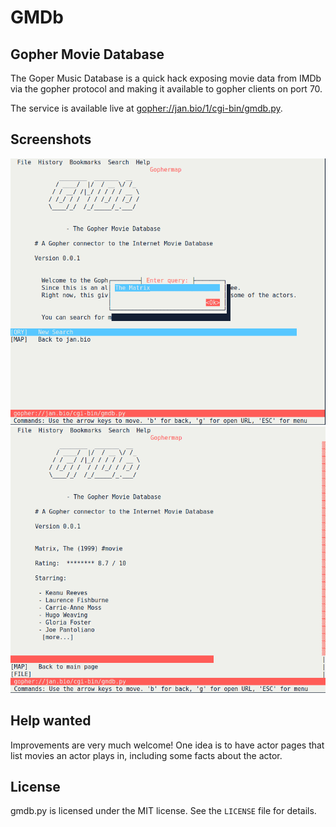 # GMDb

## Gopher Movie Database

The Goper Music Database is a quick hack exposing movie data
from IMDb via the gopher protocol and making it available to 
gopher clients on port 70.

The service is available live at
[gopher://jan.bio/1/cgi-bin/gmdb.py](gopher://jan.bio/1/cgi-bin/gmdb.py).

## Screenshots

![Movie Search](https://github.com/jansc/gmdb/raw/master/screenshots/gmdb-screenshot.png)
![Movie Result](https://github.com/jansc/gmdb/raw/master/screenshots/gmdb-screenshot2.png)

## Help wanted

Improvements are very much welcome! One idea is to have actor pages
that list movies an actor plays in, including some facts about the actor.

## License

gmdb.py is licensed under the MIT license. See the `LICENSE` file for details.

